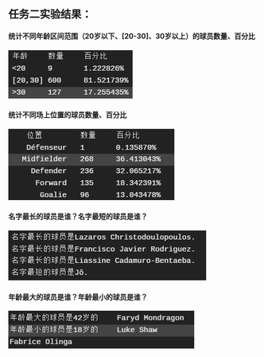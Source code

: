 ## 任务二实验结果：

#### 统计不同年龄区间范围（20岁以下、[20-30]、30岁以上）的球员数量、百分比
![](task2-as.png)

#### 统计不同场上位置的球员数量、百分比

![](task2-ls.png)

#### 名字最长的球员是谁？名字最短的球员是谁？

![](task2-n.png)

#### 年龄最大的球员是谁？年龄最小的球员是谁？

![](task2-a.png)
